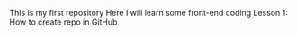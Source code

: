 This is my first repository
Here I will learn some front-end coding
Lesson 1:
How to create repo in GitHub
